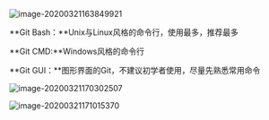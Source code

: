![image-20200321163849921](C:\Users\86159\AppData\Roaming\Typora\typora-user-images\image-20200321163849921.png)



**Git Bash：**Unix与Linux风格的命令行，使用最多，推荐最多

**Git CMD:**Windows风格的命令行

**Git GUI：**图形界面的Git，不建议初学者使用，尽量先熟悉常用命令





![image-20200321170302507](C:\Users\86159\AppData\Roaming\Typora\typora-user-images\image-20200321170302507.png)

![image-20200321171015370](C:\Users\86159\AppData\Roaming\Typora\typora-user-images\image-20200321171015370.png)